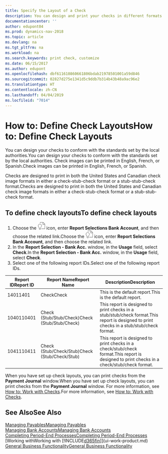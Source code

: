 ```yaml
---
title: Specify the Layout of a Check
description: You can design and print your checks in different formats to conform with standards.
documentationcenter: ''
author: edupont04
ms.prod: dynamics-nav-2018
ms.topic: article
ms.devlang: na
ms.tgt_pltfrm: na
ms.workload: na
ms.search.keywords: print check, customize
ms.date: 06/15/2017
ms.author: edupont
ms.openlocfilehash: dbf611610860661806bdab21978501001a59d846
ms.sourcegitcommit: 02827d275e1341d5c9ddb7b314b43b48a9ac96e2
ms.translationtype: HT
ms.contentlocale: zh-CN
ms.lasthandoff: 04/04/2019
ms.locfileid: "7014"
---
```

# <a name="how-to-define-check-layouts"></a><span data-ttu-id="31bc6-103">How to: Define Check Layouts</span><span class="sxs-lookup"><span data-stu-id="31bc6-103">How to: Define Check Layouts</span></span>
<span data-ttu-id="31bc6-104">You can design your checks to conform with the standards set by the local authorities.</span><span class="sxs-lookup"><span data-stu-id="31bc6-104">You can design your checks to conform with the standards set by the local authorities.</span></span> <span data-ttu-id="31bc6-105">Check images can be printed in English, French, or Spanish.</span><span class="sxs-lookup"><span data-stu-id="31bc6-105">Check images can be printed in English, French, or Spanish.</span></span>

<span data-ttu-id="31bc6-106">Checks are designed to print in both the United States and Canadian check image formats in either a check-stub-check format or a stub-stub-check format.</span><span class="sxs-lookup"><span data-stu-id="31bc6-106">Checks are designed to print in both the United States and Canadian check image formats in either a check-stub-check format or a stub-stub-check format.</span></span>

## <a name="to-define-check-layouts"></a><span data-ttu-id="31bc6-107">To define check layouts</span><span class="sxs-lookup"><span data-stu-id="31bc6-107">To define check layouts</span></span>
1. <span data-ttu-id="31bc6-108">Choose the ![Search for Page or Report](media/ui-search/search_small.png "Search for Page or Report icon") icon, enter **Report Selections Bank Account**, and then choose the related link.</span><span class="sxs-lookup"><span data-stu-id="31bc6-108">Choose the ![Search for Page or Report](media/ui-search/search_small.png "Search for Page or Report icon") icon, enter **Report Selections Bank Account**, and then choose the related link.</span></span>
2. <span data-ttu-id="31bc6-109">In the **Report Selection - Bank Acc.** window, in the **Usage** field, select **Check**.</span><span class="sxs-lookup"><span data-stu-id="31bc6-109">In the **Report Selection - Bank Acc.** window, in the **Usage** field, select **Check**.</span></span>
3. <span data-ttu-id="31bc6-110">Select one of the following report IDs.</span><span class="sxs-lookup"><span data-stu-id="31bc6-110">Select one of the following report IDs.</span></span>

| <span data-ttu-id="31bc6-111">Report ID</span><span class="sxs-lookup"><span data-stu-id="31bc6-111">Report ID</span></span> | <span data-ttu-id="31bc6-112">Report Name</span><span class="sxs-lookup"><span data-stu-id="31bc6-112">Report Name</span></span> | <span data-ttu-id="31bc6-113">Description</span><span class="sxs-lookup"><span data-stu-id="31bc6-113">Description</span></span> |
| --- | --- | --- |
| <span data-ttu-id="31bc6-114">1401</span><span class="sxs-lookup"><span data-stu-id="31bc6-114">1401</span></span> |<span data-ttu-id="31bc6-115">Check</span><span class="sxs-lookup"><span data-stu-id="31bc6-115">Check</span></span> |<span data-ttu-id="31bc6-116">This is the default report.</span><span class="sxs-lookup"><span data-stu-id="31bc6-116">This is the default report.</span></span> |
| <span data-ttu-id="31bc6-117">10401</span><span class="sxs-lookup"><span data-stu-id="31bc6-117">10401</span></span> |<span data-ttu-id="31bc6-118">Check (Stub/Stub/Check)</span><span class="sxs-lookup"><span data-stu-id="31bc6-118">Check (Stub/Stub/Check)</span></span> |<span data-ttu-id="31bc6-119">This report is designed to print checks in a stub/stub/check format.</span><span class="sxs-lookup"><span data-stu-id="31bc6-119">This report is designed to print checks in a stub/stub/check format.</span></span> |
| <span data-ttu-id="31bc6-120">10411</span><span class="sxs-lookup"><span data-stu-id="31bc6-120">10411</span></span> |<span data-ttu-id="31bc6-121">Check (Stub/Check/Stub)</span><span class="sxs-lookup"><span data-stu-id="31bc6-121">Check (Stub/Check/Stub)</span></span> |<span data-ttu-id="31bc6-122">This report is designed to print checks in a check/stub/check format.</span><span class="sxs-lookup"><span data-stu-id="31bc6-122">This report is designed to print checks in a check/stub/check format.</span></span> |

<span data-ttu-id="31bc6-123">When you have set up check layouts, you can print checks from the **Payment Journal** window.</span><span class="sxs-lookup"><span data-stu-id="31bc6-123">When you have set up check layouts, you can print checks from the **Payment Journal** window.</span></span> <span data-ttu-id="31bc6-124">For more information, see [How to: Work with Checks](payables-how-work-checks.md).</span><span class="sxs-lookup"><span data-stu-id="31bc6-124">For more information, see [How to: Work with Checks](payables-how-work-checks.md).</span></span>

## <a name="see-also"></a><span data-ttu-id="31bc6-125">See Also</span><span class="sxs-lookup"><span data-stu-id="31bc6-125">See Also</span></span>
[<span data-ttu-id="31bc6-126">Managing Payables</span><span class="sxs-lookup"><span data-stu-id="31bc6-126">Managing Payables</span></span>](payables-manage-payables.md)  
[<span data-ttu-id="31bc6-127">Managing Bank Accounts</span><span class="sxs-lookup"><span data-stu-id="31bc6-127">Managing Bank Accounts</span></span>](bank-manage-bank-accounts.md)   
[<span data-ttu-id="31bc6-128">Completing Period-End Processes</span><span class="sxs-lookup"><span data-stu-id="31bc6-128">Completing Period-End Processes</span></span>](year-how-complete-period-end-processes.md)  
[<span data-ttu-id="31bc6-129">Working with</span><span class="sxs-lookup"><span data-stu-id="31bc6-129">Working with</span></span> [!INCLUDE[d365fin](includes/d365fin_md.md)]](ui-work-product.md)  
[<span data-ttu-id="31bc6-130">General Business Functionality</span><span class="sxs-lookup"><span data-stu-id="31bc6-130">General Business Functionality</span></span>](ui-across-business-areas.md)
